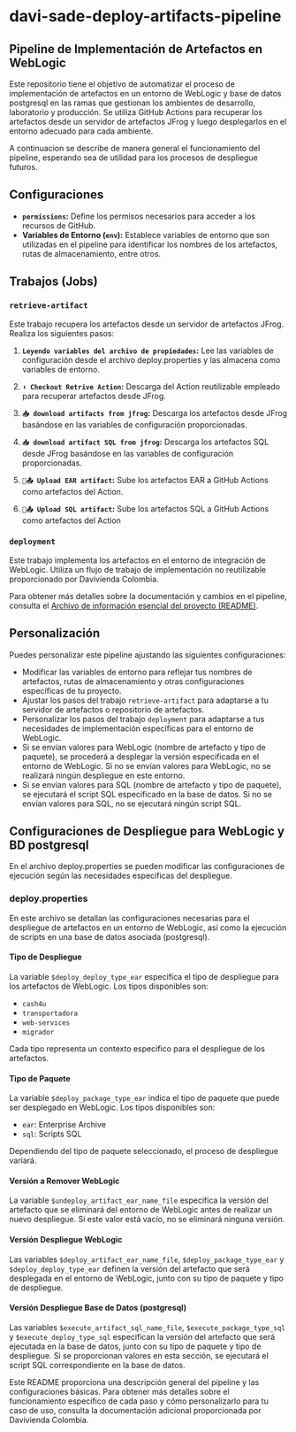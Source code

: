 # davi-sade-deploy-artifacts-pipeline

## Pipeline de Implementación de Artefactos en WebLogic
Este repositorio tiene el objetivo de automatizar el proceso de implementación de artefactos en un entorno de WebLogic y base de datos postgresql en las ramas que gestionan los ambientes de desarrollo, laboratorio y producción. Se utiliza GitHub Actions para recuperar los artefactos desde un servidor de artefactos JFrog y luego desplegarlos en el entorno adecuado para cada ambiente.

A continuacion se describe de manera general el funcionamiento del pipeline, esperando sea de utilidad para los procesos de despliegue futuros.

## Configuraciones
- **`permissions`:** Define los permisos necesarios para acceder a los recursos de GitHub.
- **Variables de Entorno (`env`):** Establece variables de entorno que son utilizadas en el pipeline para identificar los nombres de los artefactos, rutas de almacenamiento, entre otros.

## Trabajos (Jobs)

### `retrieve-artifact`
Este trabajo recupera los artefactos desde un servidor de artefactos JFrog. Realiza los siguientes pasos:

1. **`Leyendo variables del archivo de propiedades`:** Lee las variables de configuración desde el archivo deploy.properties y las almacena como variables de entorno.

2. **`⬇️ Checkout Retrive Action`:** Descarga del Action reutilizable empleado para recuperar artefactos desde JFrog.

3. **`📥 download artifacts from jfrog`:** Descarga los artefactos desde JFrog basándose en las variables de configuración proporcionadas.

4. **`📥 download artifact SQL from jfrog`:** Descarga los artefactos SQL desde JFrog basándose en las variables de configuración proporcionadas.

5. **`🚀📤 Upload EAR artifact`:** Sube los artefactos EAR a GitHub Actions como artefactos del Action.

6. **`🚀📤 Upload SQL artifact`:** Sube los artefactos SQL a GitHub Actions como artefactos del Action


### `deployment`
Este trabajo implementa los artefactos en el entorno de integración de WebLogic. Utiliza un flujo de trabajo de implementación no reutilizable proporcionado por Davivienda Colombia.

Para obtener más detalles sobre la documentación y cambios en el pipeline, consulta el [Archivo de información esencial del proyecto (README)](https://github.com/davivienda-colombia/davi-sade-deploy-artifacts-pipeline/blob/main/README.md).

## Personalización

Puedes personalizar este pipeline ajustando las siguientes configuraciones:

- Modificar las variables de entorno para reflejar tus nombres de artefactos, rutas de almacenamiento y otras configuraciones específicas de tu proyecto.
- Ajustar los pasos del trabajo `retrieve-artifact` para adaptarse a tu servidor de artefactos o repositorio de artefactos.
- Personalizar los pasos del trabajo `deployment` para adaptarse a tus necesidades de implementación específicas para el entorno de WebLogic.
- Si se envían valores para WebLogic (nombre de artefacto y tipo de paquete), se procederá a desplegar la versión especificada en el entorno de WebLogic. Si no se envían valores para WebLogic, no se realizará ningún despliegue en este entorno.
- Si se envían valores para SQL (nombre de artefacto y tipo de paquete), se ejecutará el script SQL especificado en la base de datos. Si no se envían valores para SQL, no se ejecutará ningún script SQL.


## Configuraciones de Despliegue para WebLogic y BD postgresql

En el archivo deploy.properties se pueden modificar las configuraciones de ejecución según las necesidades específicas del despliegue.

### deploy.properties

En este archivo se detallan las configuraciones necesarias para el despliegue de artefactos en un entorno de WebLogic, así como la ejecución de scripts en una base de datos asociada (postgresql).

#### Tipo de Despliegue

La variable `$deploy_deploy_type_ear` especifica el tipo de despliegue para los artefactos de WebLogic. Los tipos disponibles son:

- `cash4u`
- `transportadora`
- `web-services`
- `migrador`

Cada tipo representa un contexto específico para el despliegue de los artefactos.

#### Tipo de Paquete

La variable `$deploy_package_type_ear` indica el tipo de paquete que puede ser desplegado en WebLogic. Los tipos disponibles son:

- `ear`: Enterprise Archive
- `sql`: Scripts SQL

Dependiendo del tipo de paquete seleccionado, el proceso de despliegue variará.

#### Versión a Remover WebLogic

La variable `$undeploy_artifact_ear_name_file` especifica la versión del artefacto que se eliminará del entorno de WebLogic antes de realizar un nuevo despliegue. Si este valor está vacío, no se eliminará ninguna versión.

#### Versión Despliegue WebLogic

Las variables `$deploy_artifact_ear_name_file`, `$deploy_package_type_ear` y `$deploy_deploy_type_ear` definen la versión del artefacto que será desplegada en el entorno de WebLogic, junto con su tipo de paquete y tipo de despliegue.

#### Versión Despliegue Base de Datos (postgresql)

Las variables `$execute_artifact_sql_name_file`, `$execute_package_type_sql` y `$execute_deploy_type_sql` especifican la versión del artefacto que será ejecutada en la base de datos, junto con su tipo de paquete y tipo de despliegue. Si se proporcionan valores en esta sección, se ejecutará el script SQL correspondiente en la base de datos.


Este README proporciona una descripción general del pipeline y las configuraciones básicas. Para obtener más detalles sobre el funcionamiento específico de cada paso y cómo personalizarlo para tu caso de uso, consulta la documentación adicional proporcionada por Davivienda Colombia.

